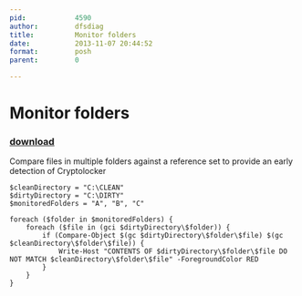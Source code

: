 ```yaml
---
pid:            4590
author:         dfsdiag
title:          Monitor folders
date:           2013-11-07 20:44:52
format:         posh
parent:         0

---
```


# Monitor folders

### [download](//scripts/4590.ps1)

Compare files in multiple folders against a reference set to provide an early detection of Cryptolocker

```posh
$cleanDirectory = "C:\CLEAN"
$dirtyDirectory = "C:\DIRTY"
$monitoredFolders = "A", "B", "C"

foreach ($folder in $monitoredFolders) {
    foreach ($file in (gci $dirtyDirectory\$folder)) {
        if (Compare-Object $(gc $dirtyDirectory\$folder\$file) $(gc $cleanDirectory\$folder\$file)) {
            Write-Host "CONTENTS OF $dirtyDirectory\$folder\$file DO NOT MATCH $cleanDirectory\$folder\$file" -ForegroundColor RED
        }
    }
}
```
